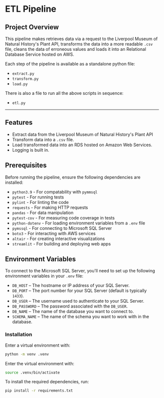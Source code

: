 # ETL Pipeline

## Project Overview
This pipeline makes retrieves data via a request to the Liverpool Museum of Natural History's Plant API, transforms the data into a more readable `.csv` file, cleans the data of erroneous values and loads it into an Relational Database Service hosted on AWS.

Each step of the pipeline is available as a standalone python file:
- `extract.py`
- `transform.py`
- `load.py`

There is also a file to run all the above scripts in sequence:
- `etl.py`
---

## Features
- Extract data from the Liverpool Museum of Natural History's Plant API
- Transform data into a `.csv` file.
- Load transformed data into an RDS hosted on Amazon Web Services.
- Logging is built in.

## Prerequisites

Before running the pipeline, ensure the following dependencies are installed:

- `python3.9` - For compatability with `pymmsql`
- `pytest` - For running tests
- `pylint` - For linting the code
- `requests` - For making HTTP requests
- `pandas` - For data manipulation
- `pytest-cov` - For measuring code coverage in tests
- `python-dotenv` - For loading environment variables from a `.env` file
- `pymssql` - For connecting to Microsoft SQL Server
- `boto3` - For interacting with AWS services
- `altair` - For creating interactive visualizations
- `streamlit` - For building and deploying web apps


## Environment Variables

To connect to the Microsoft SQL Server, you'll need to set up the following environment variables in your `.env` file:

- `DB_HOST` – The hostname or IP address of your SQL Server.
- `DB_PORT` – The port number for your SQL Server (default is typically `1433`).
- `DB_USER` – The username used to authenticate to your SQL Server.
- `DB_PASSWORD` – The password associated with the `DB_USER`.
- `DB_NAME` – The name of the database you want to connect to.
- `SCHEMA_NAME` – The name of the schema you want to work with in the database.

### Installation
Enter a virtual environment with:
```bash
python -m venv .venv
```
Enter the virtual environment with:
```bash
source .venv/bin/activate
```
To install the required dependencies, run:
```bash
pip install -r requirements.txt
```


